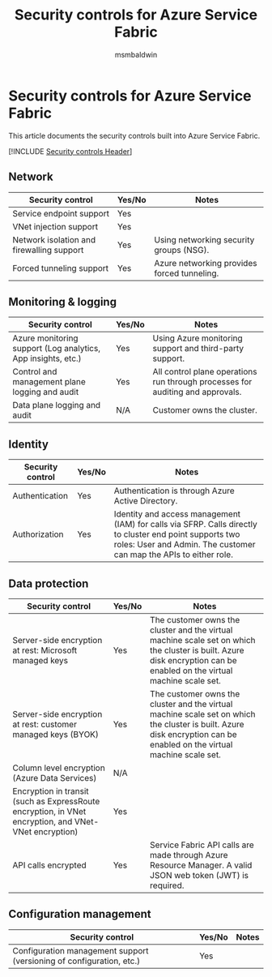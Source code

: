 ﻿---
title: Security controls for Azure Service Fabric
description: A checklist of security controls for evaluating Azure Service Fabric
services: service-fabric
documentationcenter: ''
author: msmbaldwin
manager: barbkess

ms.service: service-fabric
ms.topic: conceptual
ms.date: 04/16/2019
ms.author: mbaldwin

---

# Security controls for Azure Service Fabric

This article documents the security controls built into Azure Service Fabric. 

[!INCLUDE [Security controls Header](../../includes/security-controls-header.md)]

## Network

| Security control | Yes/No | Notes |
|---|---|--|
| Service endpoint support| Yes |  |
| VNet injection support| Yes |  |
| Network isolation and firewalling support| Yes | Using networking security groups (NSG). |
| Forced tunneling support| Yes | Azure networking provides forced tunneling. |

## Monitoring & logging

| Security control | Yes/No | Notes|
|---|---|--|
| Azure monitoring support (Log analytics, App insights, etc.)| Yes | Using Azure monitoring support and third-party support. |
| Control and management plane logging and audit| Yes | All control plane operations run through processes for auditing and approvals. |
| Data plane logging and audit| N/A | Customer owns the cluster.  |

## Identity

| Security control | Yes/No | Notes|
|---|---|--|
| Authentication| Yes | Authentication is through Azure Active Directory. |
| Authorization| Yes | Identity and access management (IAM) for calls via SFRP. Calls directly to cluster end point supports two roles: User and Admin. The customer can map the APIs to either role. |

## Data protection

| Security control | Yes/No | Notes |
|---|---|--|
| Server-side encryption at rest: Microsoft managed keys | Yes | The customer owns the cluster and the virtual machine scale set on which the cluster is built. Azure disk encryption can be enabled on the virtual machine scale set. |
| Server-side encryption at rest: customer managed keys (BYOK) | Yes | The customer owns the cluster and the virtual machine scale set on which the cluster is built. Azure disk encryption can be enabled on the virtual machine scale set. |
| Column level encryption (Azure Data Services)| N/A |  |
| Encryption in transit (such as ExpressRoute encryption, in VNet encryption, and VNet-VNet encryption)| Yes |  |
| API calls encrypted| Yes | Service Fabric API calls are made through Azure Resource Manager. A valid JSON web token (JWT) is required. |

## Configuration management

| Security control | Yes/No | Notes|
|---|---|--|
| Configuration management support (versioning of configuration, etc.)| Yes | |